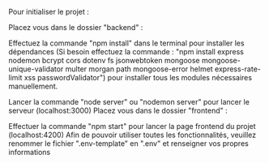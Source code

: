 Pour initialiser le projet :

Placez vous dans le dossier "backend" :

Effectuez la commande "npm install" dans le terminal pour installer les dépendances
(Si besoin effectuez la commande : "npm install express nodemon bcrypt cors dotenv fs jsonwebtoken mongoose mongoose-unique-validator multer morgan path mongoose-error helmet express-rate-limit xss passwordValidator") pour installer tous les modules nécessaires manuellement.

Lancer la commande "node server" ou "nodemon server" pour lancer le serveur (localhost:3000)
Placez vous dans le dossier "frontend" :

Effectuer la commande "npm start" pour lancer la page frontend du projet (localhost:4200)
Afin de pouvoir utiliser toutes les fonctionnalités, veuillez renommer le fichier ".env-template" en ".env" et renseigner vos propres informations
